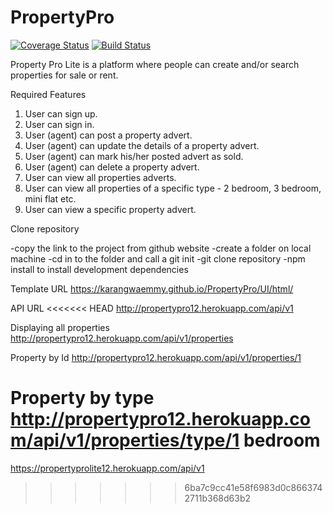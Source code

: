 # PropertyPro
[![Coverage Status](https://coveralls.io/repos/github/KarangwaEmmy/PropertyPro/badge.svg?branch=develop)](https://coveralls.io/github/KarangwaEmmy/PropertyPro?branch=develop)
[![Build Status](https://travis-ci.org/KarangwaEmmy/PropertyPro.svg?branch=develop)](https://travis-ci.org/KarangwaEmmy/PropertyPro)

 Property Pro Lite is a platform where people can create and/or search properties for sale or rent.
  
  Required Features
1. User can sign up.
2. User can sign in.
3. User (agent) can post a property advert.
4. User (agent) can update the details of a property advert.
5. User (agent) can mark his/her posted advert as sold.
6. User (agent) can delete a property advert.
7. User can view all properties adverts.
8. User can view all properties of a specific type - 2 bedroom, 3 bedroom, mini flat etc.
9. User can view a specific property advert.

Clone repository

-copy the link to the project from github website
-create a folder on local machine
-cd in to the folder and call a git init
-git clone repository
-npm install to install development dependencies

Template URL
https://karangwaemmy.github.io/PropertyPro/UI/html/

API URL
<<<<<<< HEAD
http://propertypro12.herokuapp.com/api/v1

Displaying all properties
http://propertypro12.herokuapp.com/api/v1/properties

Property by Id
http://propertypro12.herokuapp.com/api/v1/properties/1

Property by type
http://propertypro12.herokuapp.com/api/v1/properties/type/1 bedroom
=======
https://propertyprolite12.herokuapp.com/api/v1
>>>>>>> 6ba7c9cc41e58f6983d0c8663742711b368d63b2
